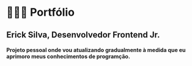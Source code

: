 # 👨🏾‍💻 Portfólio

## Erick Silva, Desenvolvedor Frontend Jr.

#### Projeto pessoal onde vou atualizando gradualmente à medida que eu aprimoro meus conhecimentos de programção.  